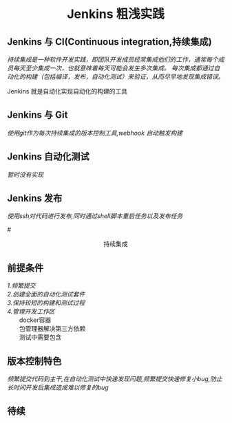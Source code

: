 # <center>Jenkins 粗浅实践</center>

## Jenkins 与 CI(Continuous integration,持续集成)
_持续集成是一种软件开发实践，即团队开发成员经常集成他们的工作，通常每个成员每天至少集成一次，也就意味着每天可能会发生多次集成。 每次集成都通过自动化的构建（包括编译，发布，自动化测试）来验证，从而尽早地发现集成错误。_

Jenkins 就是自动化实现自动化的构建的工具

## Jenkins 与 Git 
_使用git作为每次持续集成的版本控制工具,webhook 自动触发构建_



## Jenkins 自动化测试
_暂时没有实现_

## Jenkins 发布

_使用ssh对代码进行发布,同时通过shell脚本重启任务以及发布任务_



#<center> 持续集成 </center>

## 前提条件
_1.频繁提交<br>_
_2.创建全面的自动化测试套件<br>_
_3.保持较短的构建和测试过程<br>_
_4.管理开发工作区<br>_
　　docker容器<br>
　　包管理器解决第三方依赖<br>
　　测试中需要包含
## 版本控制特色
_频繁提交代码到主干,在自动化测试中快速发现问题,频繁提交快速修复小bug,防止长时间开发后集成造成难以修复的bug_

## 待续


　　

